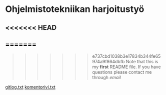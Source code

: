 # Ohjelmistotekniikan harjoitustyö
<<<<<<< HEAD
--------------------------------------
=======
--------------------------------------------
>>>>>>> e737cbd1038b3e17834b344fe65974a9f864dbfb
Note that this is my **first** README file. 
If you have questions please contact me through _email_

[gitlog.txt](https://github.com/Zo4N/ot-harjoitustyo/blob/main/laskarit/viikko1/gitlog.txt)
[komentorivi.txt](https://github.com/Zo4N/ot-harjoitustyo/blob/main/laskarit/viikko1/komentorivi.txt)
